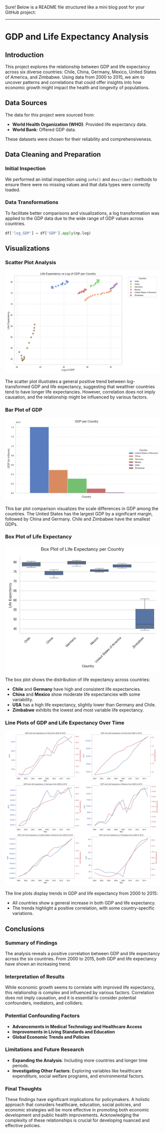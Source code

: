 Sure! Below is a README file structured like a mini blog post for your GitHub project:

---

# GDP and Life Expectancy Analysis

## Introduction

This project explores the relationship between GDP and life expectancy across six diverse countries: Chile, China, Germany, Mexico, United States of America, and Zimbabwe. Using data from 2000 to 2015, we aim to uncover patterns and correlations that could offer insights into how economic growth might impact the health and longevity of populations.

## Data Sources

The data for this project were sourced from:
- **World Health Organization (WHO)**: Provided life expectancy data.
- **World Bank**: Offered GDP data.

These datasets were chosen for their reliability and comprehensiveness.

## Data Cleaning and Preparation

### Initial Inspection

We performed an initial inspection using `info()` and `describe()` methods to ensure there were no missing values and that data types were correctly loaded.

### Data Transformations

To facilitate better comparisons and visualizations, a log transformation was applied to the GDP data due to the wide range of GDP values across countries.

```python
df['log_GDP'] = df['GDP'].apply(np.log)
```

## Visualizations

### Scatter Plot Analysis

![Scatter Plot](plots/log_scatter.png)

The scatter plot illustrates a general positive trend between log-transformed GDP and life expectancy, suggesting that wealthier countries tend to have longer life expectancies. However, correlation does not imply causation, and the relationship might be influenced by various factors.

### Bar Plot of GDP

![Bar Plot](plots/bar_plot.png)

This bar plot comparison visualizes the scale differences in GDP among the countries. The United States has the largest GDP by a significant margin, followed by China and Germany. Chile and Zimbabwe have the smallest GDPs.

### Box Plot of Life Expectancy

![Box Plot](plots/boxplot.png)

The box plot shows the distribution of life expectancy across countries:
- **Chile** and **Germany** have high and consistent life expectancies.
- **China** and **Mexico** show moderate life expectancies with some variability.
- **USA** has a high life expectancy, slightly lower than Germany and Chile.
- **Zimbabwe** exhibits the lowest and most variable life expectancy.

### Line Plots of GDP and Life Expectancy Over Time

![Line Plot](plots/gdp_life_expect_line.png)

The line plots display trends in GDP and life expectancy from 2000 to 2015:
- All countries show a general increase in both GDP and life expectancy.
- The trends highlight a positive correlation, with some country-specific variations.

## Conclusions

### Summary of Findings

The analysis reveals a positive correlation between GDP and life expectancy across the six countries. From 2000 to 2015, both GDP and life expectancy have shown an increasing trend.

### Interpretation of Results

While economic growth seems to correlate with improved life expectancy, this relationship is complex and influenced by various factors. Correlation does not imply causation, and it is essential to consider potential confounders, mediators, and colliders.

### Potential Confounding Factors

- **Advancements in Medical Technology and Healthcare Access**
- **Improvements in Living Standards and Education**
- **Global Economic Trends and Policies**

### Limitations and Future Research

- **Expanding the Analysis**: Including more countries and longer time periods.
- **Investigating Other Factors**: Exploring variables like healthcare expenditure, social welfare programs, and environmental factors.

### Final Thoughts

These findings have significant implications for policymakers. A holistic approach that considers healthcare, education, social policies, and economic strategies will be more effective in promoting both economic development and public health improvements. Acknowledging the complexity of these relationships is crucial for developing nuanced and effective policies.